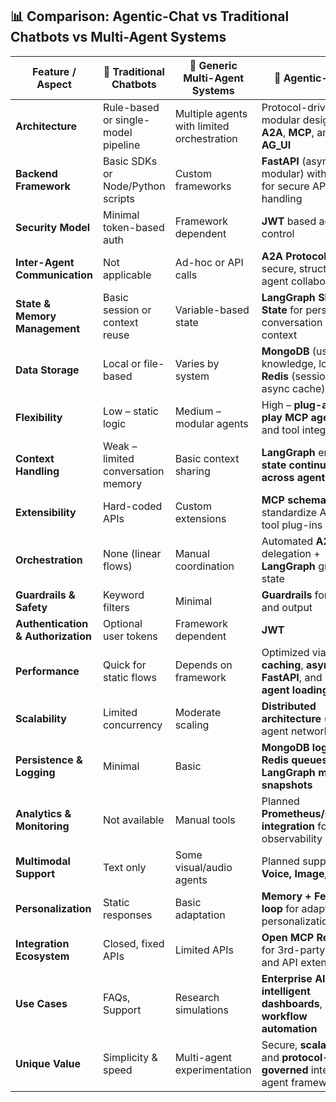 ## 📊 Comparison: Agentic-Chat vs Traditional Chatbots vs Multi-Agent Systems  

| Feature / Aspect | 🤖 Traditional Chatbots | 🔗 Generic Multi-Agent Systems | 🚀 **Agentic-Chat** |
|------------------|------------------------|--------------------------------|---------------------|
| **Architecture** | Rule-based or single-model pipeline | Multiple agents with limited orchestration | Protocol-driven modular design using **A2A**, **MCP**, and **AG_UI** |
| **Backend Framework** | Basic SDKs or Node/Python scripts | Custom frameworks | **FastAPI** (async, modular) with **JWT** for secure API handling |
| **Security Model** | Minimal token-based auth | Framework dependent | **JWT** based access control |
| **Inter-Agent Communication** | Not applicable | Ad-hoc or API calls | **A2A Protocol** for secure, structured agent collaboration |
| **State & Memory Management** | Basic session or context reuse | Variable-based state | **LangGraph Shared State** for persistent conversation & context |
| **Data Storage** | Local or file-based | Varies by system | **MongoDB** (user data, knowledge, logs) + **Redis** (session, async cache) |
| **Flexibility** | Low – static logic | Medium – modular agents | High – **plug-and-play MCP agents** and tool integration |
| **Context Handling** | Weak – limited conversation memory | Basic context sharing | **LangGraph** ensures **state continuity across agents** |
| **Extensibility** | Hard-coded APIs | Custom extensions | **MCP schemas** standardize API & tool plug-ins |
| **Orchestration** | None (linear flows) | Manual coordination | Automated **A2A** task delegation + **LangGraph** graph state |
| **Guardrails & Safety** | Keyword filters | Minimal | **Guardrails** for input and output|
| **Authentication & Authorization** | Optional user tokens | Framework dependent | **JWT** |
| **Performance** | Quick for static flows | Depends on framework | Optimized via **Redis caching**, **async FastAPI**, and **lazy agent loading** |
| **Scalability** | Limited concurrency | Moderate scaling | **Distributed architecture** (multi-agent network) |
| **Persistence & Logging** | Minimal | Basic | **MongoDB logs**, **Redis queues**, **LangGraph memory snapshots** |
| **Analytics & Monitoring** | Not available | Manual tools | Planned **Prometheus/Grafana integration** for observability |
| **Multimodal Support** | Text only | Some visual/audio agents | Planned support for **Voice, Image, Video** |
| **Personalization** | Static responses | Basic adaptation | **Memory + Feedback loop** for adaptive personalization |
| **Integration Ecosystem** | Closed, fixed APIs | Limited APIs | **Open MCP Registry** for 3rd-party agent and API extensions |
| **Use Cases** | FAQs, Support | Research simulations | **Enterprise AI**, **R&D**, **intelligent dashboards**, **workflow automation** |
| **Unique Value** | Simplicity & speed | Multi-agent experimentation | Secure, **scalable**, and **protocol-governed** intelligent agent framework |